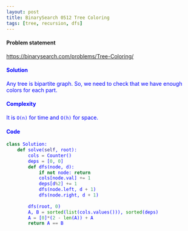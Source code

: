 ```yaml
---
layout: post
title: BinarySearch 0512 Tree Coloring
tags: [tree, recursion, dfs]
---
```


#### Problem statement

<a href="https://binarysearch.com/problems/Tree-Coloring/"> <font color = blue>https://binarysearch.com/problems/Tree-Coloring/

#### Solution
Any tree is bipartite graph. So, we need to check that we have enough colors for each part.

#### Complexity
It is `O(n)` for time and `O(h)` for space.

#### Code
```python
class Solution:
    def solve(self, root):
        cols = Counter()
        deps = [0, 0]
        def dfs(node, d):
            if not node: return
            cols[node.val] += 1
            deps[d%2] += 1
            dfs(node.left, d + 1)
            dfs(node.right, d + 1)
        
        dfs(root, 0)
        A, B = sorted(list(cols.values())), sorted(deps)
        A = [0]*(2 - len(A)) + A
        return A == B
```
